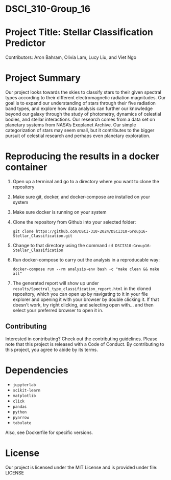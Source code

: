 # DSCI_310-Group_16

# Project Title: Stellar Classification Predictor

Contributors: Aron Bahram, Olivia Lam, Lucy Liu, and Viet Ngo

# Project Summary 

Our project looks towards the skies to classify stars to their given spectral types according to their different electromagnetic radiation magnitudes. Our goal is to expand our understanding of stars through their five radiation band types, and explore how data analysis can further our knowledge beyond our galaxy through the study of photometry, dynamics of celestial bodies, and stellar interactions. Our research comes from a data set on planetary systems from NASA’s Exoplanet Archive. Our simple categorization of stars may seem small, but it contributes to the bigger pursuit of celestial research and perhaps even planetary exploration.

# Reproducing the results in a docker container

1. Open up a terminal and go to a directory where you want to clone the repository

3. Make sure git, docker, and docker-compose are installed on your system

4. Make sure docker is running on your system

5. Clone the repository from Github into your selected folder:

   `git clone https://github.com/DSCI-310-2024/DSCI310-Group16-Stellar_Classification.git`

6. Change to that directory using the command `cd DSCI310-Group16-Stellar_Classification`

7. Run docker-compose to carry out the analysis in a reproducable way:

   `docker-compose run --rm analysis-env bash -c "make clean && make all"`

8. The generated report will show up under `results/Spectral_type_classification_report.html` in the cloned repository, which you can open up by navigating to it in your file explorer and opening it with your browser by double clicking it. If that doesn't work, try right clicking, and selecting open with... and then select your preferred browser to open it in.

## Contributing

Interested in contributing? Check out the contributing guidelines. Please note that this project is released with a Code of Conduct. By contributing to this project, you agree to abide by its terms.

# Dependencies

  - `jupyterlab`
  - `scikit-learn`
  - `matplotlib`
  - `click`
  - `pandas`
  - `python`
  - `pyarrow`
  - `tabulate`

Also, see Dockerfile for specific versions.

# License

Our project is licensed under the MIT License and is provided under file: LICENSE
